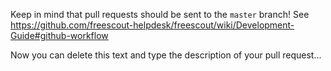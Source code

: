 Keep in mind that pull requests should be sent to the `master` branch! See https://github.com/freescout-helpdesk/freescout/wiki/Development-Guide#github-workflow

Now you can delete this text and type the description of your pull request...